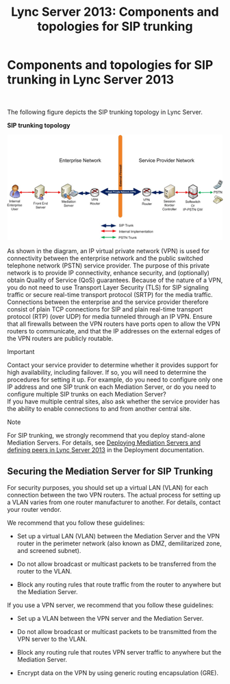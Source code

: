﻿---
title: 'Lync Server 2013: Components and topologies for SIP trunking'
TOCTitle: Components and topologies for SIP trunking
ms:assetid: 8ed9a9d0-517e-4f36-a131-22cdafa257fa
ms:mtpsurl: https://technet.microsoft.com/en-us/library/Gg398720(v=OCS.15)
ms:contentKeyID: 48184775
ms.date: 07/23/2014
mtps_version: v=OCS.15
---

# Components and topologies for SIP trunking in Lync Server 2013

 


The following figure depicts the SIP trunking topology in Lync Server.

**SIP trunking topology**

![SIP Trunking Topology](images/Gg398720.669fb55d-7c81-4e21-9421-fabc43d6e064(OCS.15).jpg "SIP Trunking Topology")

As shown in the diagram, an IP virtual private network (VPN) is used for connectivity between the enterprise network and the public switched telephone network (PSTN) service provider. The purpose of this private network is to provide IP connectivity, enhance security, and (optionally) obtain Quality of Service (QoS) guarantees. Because of the nature of a VPN, you do not need to use Transport Layer Security (TLS) for SIP signaling traffic or secure real-time transport protocol (SRTP) for the media traffic. Connections between the enterprise and the service provider therefore consist of plain TCP connections for SIP and plain real-time transport protocol (RTP) (over UDP) for media tunneled through an IP VPN. Ensure that all firewalls between the VPN routers have ports open to allow the VPN routers to communicate, and that the IP addresses on the external edges of the VPN routers are publicly routable.


> [!IMPORTANT]
> Contact your service provider to determine whether it provides support for high availability, including failover. If so, you will need to determine the procedures for setting it up. For example, do you need to configure only one IP address and one SIP trunk on each Mediation Server, or do you need to configure multiple SIP trunks on each Mediation Server?<BR>If you have multiple central sites, also ask whether the service provider has the ability to enable connections to and from another central site.




> [!NOTE]
> For SIP trunking, we strongly recommend that you deploy stand-alone Mediation Servers. For details, see <A href="lync-server-2013-deploying-mediation-servers-and-defining-peers.md">Deploying Mediation Servers and defining peers in Lync Server 2013</A> in the Deployment documentation.



## Securing the Mediation Server for SIP Trunking

For security purposes, you should set up a virtual LAN (VLAN) for each connection between the two VPN routers. The actual process for setting up a VLAN varies from one router manufacturer to another. For details, contact your router vendor.

We recommend that you follow these guidelines:

  - Set up a virtual LAN (VLAN) between the Mediation Server and the VPN router in the perimeter network (also known as DMZ, demilitarized zone, and screened subnet).

  - Do not allow broadcast or multicast packets to be transferred from the router to the VLAN.

  - Block any routing rules that route traffic from the router to anywhere but the Mediation Server.

If you use a VPN server, we recommend that you follow these guidelines:

  - Set up a VLAN between the VPN server and the Mediation Server.

  - Do not allow broadcast or multicast packets to be transmitted from the VPN server to the VLAN.

  - Block any routing rule that routes VPN server traffic to anywhere but the Mediation Server.

  - Encrypt data on the VPN by using generic routing encapsulation (GRE).


